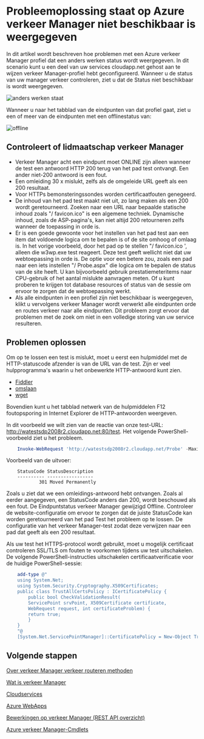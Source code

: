 <properties
    pageTitle="Probleemoplossing status op Azure verkeer Manager niet beschikbaar is weergegeven"
    description="Het verkeer Manager profielen oplossen wanneer deze wordt weergegeven als niet beschikbaar is weergegeven status."
    services="traffic-manager"
    documentationCenter=""
    authors="sdwheeler"
    manager="carmonm"
    editor=""
/>
<tags
    ms.service="traffic-manager"
    ms.devlang="na"
    ms.topic="article"
    ms.tgt_pltfrm="na"
    ms.workload="infrastructure-services"
    ms.date="10/11/2016"
    ms.author="sewhee"
/>

# <a name="troubleshooting-degraded-state-on-azure-traffic-manager"></a>Probleemoplossing staat op Azure verkeer Manager niet beschikbaar is weergegeven

In dit artikel wordt beschreven hoe problemen met een Azure verkeer Manager profiel dat een anders werken status wordt weergegeven. In dit scenario kunt u een deel van uw services cloudapp.net gehost aan te wijzen verkeer Manager-profiel hebt geconfigureerd. Wanneer u de status van uw manager verkeer controleren, ziet u dat de Status niet beschikbaar is wordt weergegeven.

![anders werken staat](./media/traffic-manager-troubleshooting-degraded/traffic-manager-degraded.png)

Wanneer u naar het tabblad van de eindpunten van dat profiel gaat, ziet u een of meer van de eindpunten met een offlinestatus van:

![offline](./media/traffic-manager-troubleshooting-degraded/traffic-manager-offline.png)

## <a name="understanding-traffic-manager-probes"></a>Controleert of lidmaatschap verkeer Manager

- Verkeer Manager acht een eindpunt moet ONLINE zijn alleen wanneer de test een antwoord HTTP 200 terug van het pad test ontvangt. Een ander niet-200 antwoord is een fout.
- Een omleiding 30 x mislukt, zelfs als de omgeleide URL geeft als een 200 resultaat.
- Voor HTTPs bemonsteringssondes worden certificaatfouten genegeerd.
- De inhoud van het pad test maakt niet uit, zo lang maken als een 200 wordt geretourneerd. Zoeken naar een URL naar bepaalde statische inhoud zoals "/ favicon.ico" is een algemene techniek. Dynamische inhoud, zoals de ASP-pagina's, kan niet altijd 200 retourneren zelfs wanneer de toepassing in orde is.
- Er is een goede gewoonte voor het instellen van het pad test aan een item dat voldoende logica om te bepalen is of de site omhoog of omlaag is. In het vorige voorbeeld, door het pad op te stellen "/ favicon.ico ', alleen die w3wp.exe test reageert. Deze test geeft wellicht niet dat uw webtoepassing in orde is. De optie voor een betere zou, zoals een pad naar een iets instellen "/ Probe.aspx" die logica om te bepalen de status van de site heeft. U kan bijvoorbeeld gebruik prestatiemeteritems naar CPU-gebruik of het aantal mislukte aanvragen meten. Of u kunt proberen te krijgen tot database resources of status van de sessie om ervoor te zorgen dat de webtoepassing werkt.
- Als alle eindpunten in een profiel zijn niet beschikbaar is weergegeven, klikt u vervolgens verkeer Manager wordt verwerkt alle eindpunten orde en routes verkeer naar alle eindpunten. Dit probleem zorgt ervoor dat problemen met de zoek om niet in een volledige storing van uw service resulteren.

## <a name="troubleshooting"></a>Problemen oplossen

Om op te lossen een test is mislukt, moet u eerst een hulpmiddel met de HTTP-statuscode afzender is van de URL van de test. Zijn er veel hulpprogramma's waarin u het onbewerkte HTTP-antwoord kunt zien.

* [Fiddler](http://www.telerik.com/fiddler)
* [omslaan](https://curl.haxx.se/)
* [wget](http://gnuwin32.sourceforge.net/packages/wget.htm)

Bovendien kunt u het tabblad netwerk van de hulpmiddelen F12 foutopsporing in Internet Explorer de HTTP-antwoorden weergeven.

In dit voorbeeld we wilt zien van de reactie van onze test-URL: http://watestsdp2008r2.cloudapp.net:80/test. Het volgende PowerShell-voorbeeld ziet u het probleem.

```powershell
    Invoke-WebRequest 'http://watestsdp2008r2.cloudapp.net/Probe' -MaximumRedirection 0 -ErrorAction SilentlyContinue | Select-Object StatusCode,StatusDescription
```

Voorbeeld van de uitvoer:

```text
    StatusCode StatusDescription
    ---------- -----------------
            301 Moved Permanently
```

Zoals u ziet dat we een omleidings-antwoord hebt ontvangen. Zoals al eerder aangegeven, een StatusCode anders dan 200, wordt beschouwd als een fout. De Eindpuntstatus verkeer Manager gewijzigd Offline. Controleer de website-configuratie om ervoor te zorgen dat de juiste StatusCode kan worden geretourneerd van het pad Test het probleem op te lossen. De configuratie van het verkeer Manager-test zodat deze verwijzen naar een pad dat geeft als een 200 resultaat.

Als uw test het HTTPS-protocol wordt gebruikt, moet u mogelijk certificaat controleren SSL/TLS om fouten te voorkomen tijdens uw test uitschakelen. De volgende PowerShell-instructies uitschakelen certificaatverificatie voor de huidige PowerShell-sessie:

```powershell
    add-type @"
    using System.Net;
    using System.Security.Cryptography.X509Certificates;
    public class TrustAllCertsPolicy : ICertificatePolicy {
        public bool CheckValidationResult(
        ServicePoint srvPoint, X509Certificate certificate,
        WebRequest request, int certificateProblem) {
        return true;
        }
    }
    "@
    [System.Net.ServicePointManager]::CertificatePolicy = New-Object TrustAllCertsPolicy
```

## <a name="next-steps"></a>Volgende stappen

[Over verkeer Manager verkeer routeren methoden](traffic-manager-routing-methods.md)

[Wat is verkeer Manager](traffic-manager-overview.md)

[Cloudservices](http://go.microsoft.com/fwlink/?LinkId=314074)

[Azure WebApps](https://azure.microsoft.com/documentation/services/app-service/web/)

[Bewerkingen op verkeer Manager (REST API overzicht)](http://go.microsoft.com/fwlink/?LinkId=313584)

[Azure verkeer Manager-Cmdlets][1]

[1]: https://msdn.microsoft.com/library/mt125941(v=azure.200).aspx
